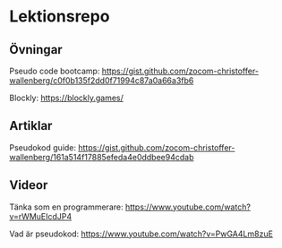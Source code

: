 # Lektionsrepo

## Övningar

Pseudo code bootcamp: https://gist.github.com/zocom-christoffer-wallenberg/c0f0b135f2dd0f71994c87a0a66a3fb6

Blockly: https://blockly.games/

## Artiklar

Pseudokod guide: https://gist.github.com/zocom-christoffer-wallenberg/161a514f17885efeda4e0ddbee94cdab

## Videor

Tänka som en programmerare: https://www.youtube.com/watch?v=rWMuEIcdJP4

Vad är pseudokod: https://www.youtube.com/watch?v=PwGA4Lm8zuE
